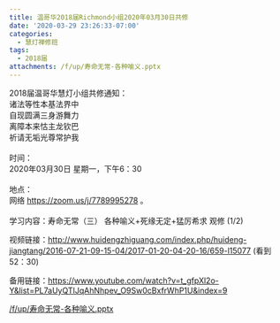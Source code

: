 ```yaml
---
title: 温哥华2018届Richmond小组2020年03月30日共修
date: '2020-03-29 23:26:33-07:00'
categories:
  - 慧灯禅修班
tags:
  - 2018届
attachments: /f/up/寿命无常-各种喻义.pptx
---
```

2018届温哥华慧灯小组共修通知：\
诸法等性本基法界中\
自现圆满三身游舞力\
离障本来怙主龙钦巴\
祈请无垢光尊常护我\
\
时间：\
2020年03月30日 星期一，下午6：30\
\
地点：\
网络 <https://zoom.us/j/7789995278> 。\
\
学习内容：寿命无常（三） 各种喻义+死缘无定+猛厉希求 观修 (1/2)

视频链接：<http://www.huidengzhiguang.com/index.php/huideng-jiangtang/2016-07-21-09-15-04/2017-01-20-04-20-16/659-l15077> (看到52：30)

备用链接：<https://www.youtube.com/watch?v=t_gfpXl2o-Y&list=PL7aUyQTIJqAhNhpev_O9Sw0cBxfrWhP1U&index=9>

[/f/up/寿命无常-各种喻义.pptx](http://huidengchanxiu.net/hdv/f/up/寿命无常-各种喻义.pptx)